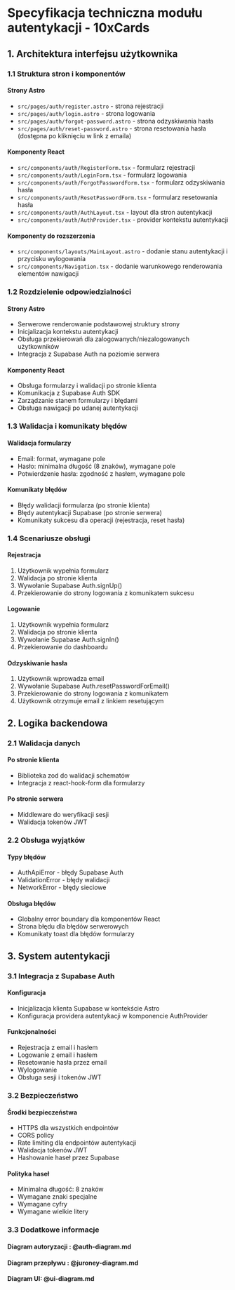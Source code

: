 # Specyfikacja techniczna modułu autentykacji - 10xCards

## 1. Architektura interfejsu użytkownika

### 1.1 Struktura stron i komponentów

#### Strony Astro

- `src/pages/auth/register.astro` - strona rejestracji
- `src/pages/auth/login.astro` - strona logowania
- `src/pages/auth/forgot-password.astro` - strona odzyskiwania hasła
- `src/pages/auth/reset-password.astro` - strona resetowania hasła (dostępna po kliknięciu w link z emaila)

#### Komponenty React

- `src/components/auth/RegisterForm.tsx` - formularz rejestracji
- `src/components/auth/LoginForm.tsx` - formularz logowania
- `src/components/auth/ForgotPasswordForm.tsx` - formularz odzyskiwania hasła
- `src/components/auth/ResetPasswordForm.tsx` - formularz resetowania hasła
- `src/components/auth/AuthLayout.tsx` - layout dla stron autentykacji
- `src/components/auth/AuthProvider.tsx` - provider kontekstu autentykacji

#### Komponenty do rozszerzenia

- `src/components/layouts/MainLayout.astro` - dodanie stanu autentykacji i przycisku wylogowania
- `src/components/Navigation.tsx` - dodanie warunkowego renderowania elementów nawigacji

### 1.2 Rozdzielenie odpowiedzialności

#### Strony Astro

- Serwerowe renderowanie podstawowej struktury strony
- Inicjalizacja kontekstu autentykacji
- Obsługa przekierowań dla zalogowanych/niezalogowanych użytkowników
- Integracja z Supabase Auth na poziomie serwera

#### Komponenty React

- Obsługa formularzy i walidacji po stronie klienta
- Komunikacja z Supabase Auth SDK
- Zarządzanie stanem formularzy i błędami
- Obsługa nawigacji po udanej autentykacji

### 1.3 Walidacja i komunikaty błędów

#### Walidacja formularzy

- Email: format, wymagane pole
- Hasło: minimalna długość (8 znaków), wymagane pole
- Potwierdzenie hasła: zgodność z hasłem, wymagane pole

#### Komunikaty błędów

- Błędy walidacji formularza (po stronie klienta)
- Błędy autentykacji Supabase (po stronie serwera)
- Komunikaty sukcesu dla operacji (rejestracja, reset hasła)

### 1.4 Scenariusze obsługi

#### Rejestracja

1. Użytkownik wypełnia formularz
2. Walidacja po stronie klienta
3. Wywołanie Supabase Auth.signUp()
4. Przekierowanie do strony logowania z komunikatem sukcesu

#### Logowanie

1. Użytkownik wypełnia formularz
2. Walidacja po stronie klienta
3. Wywołanie Supabase Auth.signIn()
4. Przekierowanie do dashboardu

#### Odzyskiwanie hasła

1. Użytkownik wprowadza email
2. Wywołanie Supabase Auth.resetPasswordForEmail()
3. Przekierowanie do strony logowania z komunikatem
4. Użytkownik otrzymuje email z linkiem resetującym

## 2. Logika backendowa

### 2.1 Walidacja danych

#### Po stronie klienta

- Biblioteka zod do walidacji schematów
- Integracja z react-hook-form dla formularzy

#### Po stronie serwera

- Middleware do weryfikacji sesji
- Walidacja tokenów JWT

### 2.2 Obsługa wyjątków

#### Typy błędów

- AuthApiError - błędy Supabase Auth
- ValidationError - błędy walidacji
- NetworkError - błędy sieciowe

#### Obsługa błędów

- Globalny error boundary dla komponentów React
- Strona błędu dla błędów serwerowych
- Komunikaty toast dla błędów formularzy

## 3. System autentykacji

### 3.1 Integracja z Supabase Auth

#### Konfiguracja

- Inicjalizacja klienta Supabase w kontekście Astro
- Konfiguracja providera autentykacji w komponencie AuthProvider

#### Funkcjonalności

- Rejestracja z email i hasłem
- Logowanie z email i hasłem
- Resetowanie hasła przez email
- Wylogowanie
- Obsługa sesji i tokenów JWT

### 3.2 Bezpieczeństwo

#### Środki bezpieczeństwa

- HTTPS dla wszystkich endpointów
- CORS policy
- Rate limiting dla endpointów autentykacji
- Walidacja tokenów JWT
- Hashowanie haseł przez Supabase

#### Polityka haseł

- Minimalna długość: 8 znaków
- Wymagane znaki specjalne
- Wymagane cyfry
- Wymagane wielkie litery

### 3.3 Dodatkowe informacje

#### Diagram autoryzacji : @auth-diagram.md

#### Diagram przepływu : @juroney-diagram.md

#### Diagram UI: @ui-diagram.md
